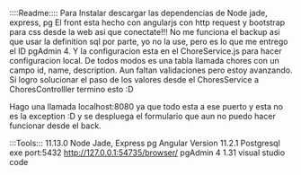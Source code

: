 ::::Readme::::
Para Instalar descargar las dependencias de Node jade, express, pg
El front esta hecho con angularjs con http request y bootstrap para css desde la web asi que conectate!!!
No me funciona el backup asi que usar la definition sql por parte, yo no la use, pero es lo que me entrego el ID pgAdmin 4. 
Y la configuracion esta en el ChoreService.js para hacer configuracion local.
De todos modos es una tabla llamada chores con un campo id, name, description. Aun faltan validaciones pero estoy avanzando.
Si logro solucionar el paso de los valores desde el ChoresService a ChoresControlller termino esto :D

Hago una llamada localhost:8080 ya que todo esta a ese puerto y esta no es la exception :D y se despluega el formulario que aun no puedo hacer funcionar desde el back.

:::Tools:::
11.13.0 Node
Jade,
Express
pg
Angular
Version 11.2.1 Postgresql exe port:5432 http://127.0.0.1:54735/browser/
pgAdmin 4
1.31 visual studio code

